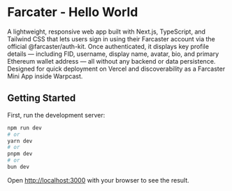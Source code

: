 # Farcater - Hello World

A lightweight, responsive web app built with Next.js, TypeScript, and Tailwind CSS that lets users sign in using their Farcaster account via the official @farcaster/auth-kit. Once authenticated, it displays key profile details — including FID, username, display name, avatar, bio, and primary Ethereum wallet address — all without any backend or data persistence. Designed for quick deployment on Vercel and discoverability as a Farcaster Mini App inside Warpcast.

## Getting Started

First, run the development server:

```bash
npm run dev
# or
yarn dev
# or
pnpm dev
# or
bun dev
```

Open [http://localhost:3000](http://localhost:3000) with your browser to see the result.

